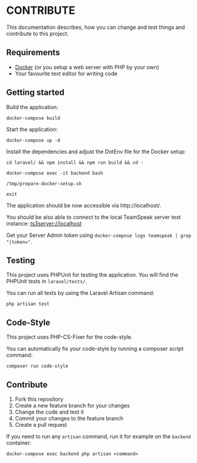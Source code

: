 # CONTRIBUTE

This documentation describes, how you can change and test things and contribute to this project.


## Requirements

* [Docker](https://www.docker.com/get-started/) (or you setup a web server with PHP by your own)
* Your favourite text editor for writing code


## Getting started

Build the application:

```shell
docker-compose build
```

Start the application:

```shell
docker-compose up -d
```

Install the dependencies and adjust the DotEnv file for the Docker setup:

```shell
cd laravel/ && npm install && npm run build && cd -
```

```shell
docker-compose exec -it backend bash
```

```shell
/tmp/prepare-docker-setup.sh
```

```shell
exit
```

The application should be now accessible via http://localhost/.

You should be also able to connect to the local TeamSpeak server test instance: [ts3server://localhost](ts3server://localhost)

Get your Server Admin token using `docker-compose logs teamspeak | grep "|token="`.


## Testing

This project uses PHPUnit for testing the application. You will find the PHPUnit tests in `laravel/tests/`.

You can run all tests by using the Laravel Artisan command:

```shell
php artisan test
```


## Code-Style

This project uses PHP-CS-Fixer for the code-style.

You can automatically fix your code-style by running a composer script command:

```shell
composer run code-style
```


## Contribute

1. Fork this repository
2. Create a new feature branch for your changes
3. Change the code and test it
4. Commit your changes to the feature branch
5. Create a pull request

If you need to run any `artisan` command, run it for example on the `backend` container:

```shell
docker-compose exec backend php artisan <command>
```
